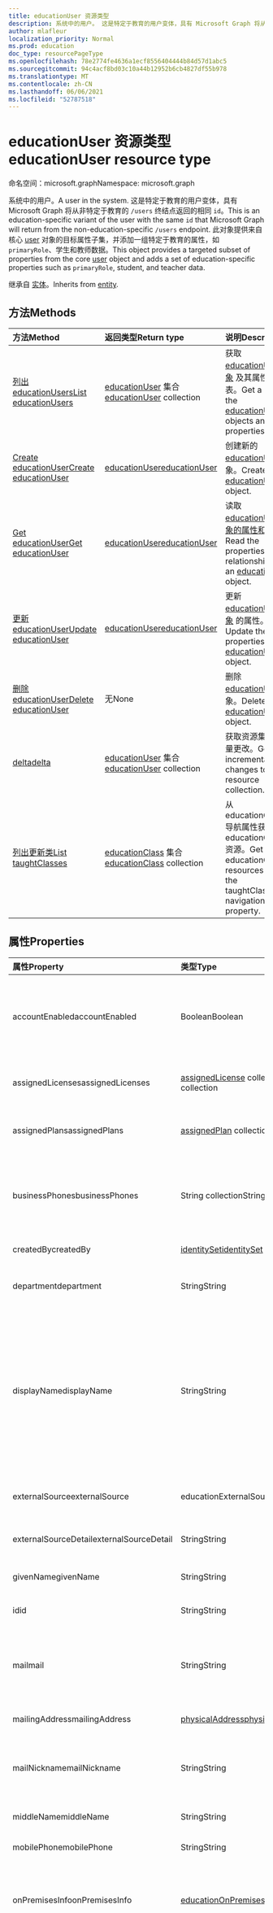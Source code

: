 ```yaml
---
title: educationUser 资源类型
description: 系统中的用户。 这是特定于教育的用户变体，具有 Microsoft Graph 将从非特定于教育的 `/users` 终结点返回的相同 `id`。
author: mlafleur
localization_priority: Normal
ms.prod: education
doc_type: resourcePageType
ms.openlocfilehash: 78e2774fe4636a1ecf8556404444b84d57d1abc5
ms.sourcegitcommit: 94c4acf8bd03c10a44b12952b6cb4827df55b978
ms.translationtype: MT
ms.contentlocale: zh-CN
ms.lasthandoff: 06/06/2021
ms.locfileid: "52787518"
---
```

# <a name="educationuser-resource-type"></a><span data-ttu-id="85a66-104">educationUser 资源类型</span><span class="sxs-lookup"><span data-stu-id="85a66-104">educationUser resource type</span></span>

<span data-ttu-id="85a66-105">命名空间：microsoft.graph</span><span class="sxs-lookup"><span data-stu-id="85a66-105">Namespace: microsoft.graph</span></span>

<span data-ttu-id="85a66-106">系统中的用户。</span><span class="sxs-lookup"><span data-stu-id="85a66-106">A user in the system.</span></span> <span data-ttu-id="85a66-107">这是特定于教育的用户变体，具有 Microsoft Graph 将从非特定于教育的 `/users` 终结点返回的相同 `id`。</span><span class="sxs-lookup"><span data-stu-id="85a66-107">This is an education-specific variant of the user with the same `id` that Microsoft Graph will return from the non-education-specific `/users` endpoint.</span></span> <span data-ttu-id="85a66-108">此对象提供来自核心 [user](../resources/user.md) 对象的目标属性子集，并添加一组特定于教育的属性，如 `primaryRole`、学生和教师数据。</span><span class="sxs-lookup"><span data-stu-id="85a66-108">This object provides a targeted subset of properties from the core [user](../resources/user.md) object and adds a set of education-specific properties such as `primaryRole`, student, and teacher data.</span></span>

<span data-ttu-id="85a66-109">继承自 [实体](../resources/entity.md)。</span><span class="sxs-lookup"><span data-stu-id="85a66-109">Inherits from [entity](../resources/entity.md).</span></span>

## <a name="methods"></a><span data-ttu-id="85a66-110">方法</span><span class="sxs-lookup"><span data-stu-id="85a66-110">Methods</span></span>

| <span data-ttu-id="85a66-111">方法</span><span class="sxs-lookup"><span data-stu-id="85a66-111">Method</span></span>                                                           | <span data-ttu-id="85a66-112">返回类型</span><span class="sxs-lookup"><span data-stu-id="85a66-112">Return type</span></span>                                                 | <span data-ttu-id="85a66-113">说明</span><span class="sxs-lookup"><span data-stu-id="85a66-113">Description</span></span>                                                                                        |
| :--------------------------------------------------------------- | :---------------------------------------------------------- | :------------------------------------------------------------------------------------------------- |
| [<span data-ttu-id="85a66-114">列出 educationUsers</span><span class="sxs-lookup"><span data-stu-id="85a66-114">List educationUsers</span></span>](../api/educationuser-list.md)              | <span data-ttu-id="85a66-115">[educationUser](../resources/educationuser.md) 集合</span><span class="sxs-lookup"><span data-stu-id="85a66-115">[educationUser](../resources/educationuser.md) collection</span></span>   | <span data-ttu-id="85a66-116">获取 [educationUser 对象](../resources/educationuser.md) 及其属性的列表。</span><span class="sxs-lookup"><span data-stu-id="85a66-116">Get a list of the [educationUser](../resources/educationuser.md) objects and their properties.</span></span>     |
| [<span data-ttu-id="85a66-117">Create educationUser</span><span class="sxs-lookup"><span data-stu-id="85a66-117">Create educationUser</span></span>](../api/educationuser-post.md)           | [<span data-ttu-id="85a66-118">educationUser</span><span class="sxs-lookup"><span data-stu-id="85a66-118">educationUser</span></span>](../resources/educationuser.md)              | <span data-ttu-id="85a66-119">创建新的 [educationUser](../resources/educationuser.md) 对象。</span><span class="sxs-lookup"><span data-stu-id="85a66-119">Create a new [educationUser](../resources/educationuser.md) object.</span></span>                                |
| [<span data-ttu-id="85a66-120">Get educationUser</span><span class="sxs-lookup"><span data-stu-id="85a66-120">Get educationUser</span></span>](../api/educationuser-get.md)                 | [<span data-ttu-id="85a66-121">educationUser</span><span class="sxs-lookup"><span data-stu-id="85a66-121">educationUser</span></span>](../resources/educationuser.md)              | <span data-ttu-id="85a66-122">读取 [educationUser 对象的属性和](../resources/educationuser.md) 关系。</span><span class="sxs-lookup"><span data-stu-id="85a66-122">Read the properties and relationships of an [educationUser](../resources/educationuser.md) object.</span></span> |
| [<span data-ttu-id="85a66-123">更新 educationUser</span><span class="sxs-lookup"><span data-stu-id="85a66-123">Update educationUser</span></span>](../api/educationuser-update.md)           | [<span data-ttu-id="85a66-124">educationUser</span><span class="sxs-lookup"><span data-stu-id="85a66-124">educationUser</span></span>](../resources/educationuser.md)              | <span data-ttu-id="85a66-125">更新 [educationUser 对象](../resources/educationuser.md) 的属性。</span><span class="sxs-lookup"><span data-stu-id="85a66-125">Update the properties of an [educationUser](../resources/educationuser.md) object.</span></span>                 |
| [<span data-ttu-id="85a66-126">删除 educationUser</span><span class="sxs-lookup"><span data-stu-id="85a66-126">Delete educationUser</span></span>](../api/educationuser-delete.md)           | <span data-ttu-id="85a66-127">无</span><span class="sxs-lookup"><span data-stu-id="85a66-127">None</span></span>                                                        | <span data-ttu-id="85a66-128">删除 [educationUser](../resources/educationuser.md) 对象。</span><span class="sxs-lookup"><span data-stu-id="85a66-128">Delete an [educationUser](../resources/educationuser.md) object.</span></span>                                  |
| [<span data-ttu-id="85a66-129">delta</span><span class="sxs-lookup"><span data-stu-id="85a66-129">delta</span></span>](../api/educationuser-delta.md)                           | <span data-ttu-id="85a66-130">[educationUser](../resources/educationuser.md) 集合</span><span class="sxs-lookup"><span data-stu-id="85a66-130">[educationUser](../resources/educationuser.md) collection</span></span>   | <span data-ttu-id="85a66-131">获取资源集合的增量更改。</span><span class="sxs-lookup"><span data-stu-id="85a66-131">Get incremental changes to the resource collection.</span></span>                                                |
| [<span data-ttu-id="85a66-132">列出更新类</span><span class="sxs-lookup"><span data-stu-id="85a66-132">List taughtClasses</span></span>](../api/educationuser-list-taughtclasses.md) | <span data-ttu-id="85a66-133">[educationClass](../resources/educationclass.md) 集合</span><span class="sxs-lookup"><span data-stu-id="85a66-133">[educationClass](../resources/educationclass.md) collection</span></span> | <span data-ttu-id="85a66-134">从 educationClasses 导航属性获取 educationClass 资源。</span><span class="sxs-lookup"><span data-stu-id="85a66-134">Get the educationClass resources from the taughtClasses navigation property.</span></span>                       |

## <a name="properties"></a><span data-ttu-id="85a66-135">属性</span><span class="sxs-lookup"><span data-stu-id="85a66-135">Properties</span></span>

| <span data-ttu-id="85a66-136">属性</span><span class="sxs-lookup"><span data-stu-id="85a66-136">Property</span></span>             | <span data-ttu-id="85a66-137">类型</span><span class="sxs-lookup"><span data-stu-id="85a66-137">Type</span></span>                                                               | <span data-ttu-id="85a66-138">说明</span><span class="sxs-lookup"><span data-stu-id="85a66-138">Description</span></span>                                                                                                                                                                                                                                                                                                                                                                                                                                                                                                                      |
| :------------------- | :----------------------------------------------------------------- | :------------------------------------------------------------------------------------------------------------------------------------------------------------------------------------------------------------------------------------------------------------------------------------------------------------------------------------------------------------------------------------------------------------------------------------------------------------------------------------------------------------------------------- |
| <span data-ttu-id="85a66-139">accountEnabled</span><span class="sxs-lookup"><span data-stu-id="85a66-139">accountEnabled</span></span>       | <span data-ttu-id="85a66-140">Boolean</span><span class="sxs-lookup"><span data-stu-id="85a66-140">Boolean</span></span>                                                            | <span data-ttu-id="85a66-141">启用帐户时为 `True`，否则为 `false`。</span><span class="sxs-lookup"><span data-stu-id="85a66-141">`True` if the account is enabled; otherwise, `false`.</span></span> <span data-ttu-id="85a66-142">创建用户时此属性是必需的。</span><span class="sxs-lookup"><span data-stu-id="85a66-142">This property is required when a user is created.</span></span> <span data-ttu-id="85a66-143">支持 $filter。</span><span class="sxs-lookup"><span data-stu-id="85a66-143">Supports $filter.</span></span>                                                                                                                                                                                                                                                                                                                                                                                                    |
| <span data-ttu-id="85a66-144">assignedLicenses</span><span class="sxs-lookup"><span data-stu-id="85a66-144">assignedLicenses</span></span>     | <span data-ttu-id="85a66-145">[assignedLicense](../resources/assignedlicense.md) collection</span><span class="sxs-lookup"><span data-stu-id="85a66-145">[assignedLicense](../resources/assignedlicense.md) collection</span></span>      | <span data-ttu-id="85a66-p104">分配给该用户的许可证。不可为 null。</span><span class="sxs-lookup"><span data-stu-id="85a66-p104">The licenses that are assigned to the user. Not nullable.</span></span>                                                                                                                                                                                                                                                                                                                                                                                                                                                                        |
| <span data-ttu-id="85a66-148">assignedPlans</span><span class="sxs-lookup"><span data-stu-id="85a66-148">assignedPlans</span></span>        | <span data-ttu-id="85a66-149">[assignedPlan](../resources/assignedplan.md) collection</span><span class="sxs-lookup"><span data-stu-id="85a66-149">[assignedPlan](../resources/assignedplan.md) collection</span></span>            | <span data-ttu-id="85a66-p105">分配给该用户的计划。只读。不可为 null。</span><span class="sxs-lookup"><span data-stu-id="85a66-p105">The plans that are assigned to the user. Read-only. Not nullable.</span></span>                                                                                                                                                                                                                                                                                                                                                                                                                                                                |
| <span data-ttu-id="85a66-153">businessPhones</span><span class="sxs-lookup"><span data-stu-id="85a66-153">businessPhones</span></span>       | <span data-ttu-id="85a66-154">String collection</span><span class="sxs-lookup"><span data-stu-id="85a66-154">String collection</span></span>                                                  | <span data-ttu-id="85a66-155">用户的电话号码。</span><span class="sxs-lookup"><span data-stu-id="85a66-155">The telephone numbers for the user.</span></span> <span data-ttu-id="85a66-156">**注意：** 虽然这是字符串集合，但是只能为该属性设置一个号码。</span><span class="sxs-lookup"><span data-stu-id="85a66-156">**Note:** Although this is a string collection, only one number can be set for this property.</span></span>                                                                                                                                                                                                                                                                                                                                                                                                |
| <span data-ttu-id="85a66-157">createdBy</span><span class="sxs-lookup"><span data-stu-id="85a66-157">createdBy</span></span>            | [<span data-ttu-id="85a66-158">identitySet</span><span class="sxs-lookup"><span data-stu-id="85a66-158">identitySet</span></span>](../resources/identityset.md)                         | <span data-ttu-id="85a66-159">创建了用户的实体。</span><span class="sxs-lookup"><span data-stu-id="85a66-159">Entity who created the user.</span></span>                                                                                                                                                                                                                                                                                                                                                                                                                                                                                                     |
| <span data-ttu-id="85a66-160">department</span><span class="sxs-lookup"><span data-stu-id="85a66-160">department</span></span>           | <span data-ttu-id="85a66-161">String</span><span class="sxs-lookup"><span data-stu-id="85a66-161">String</span></span>                                                             | <span data-ttu-id="85a66-162">用户工作部门的名称。</span><span class="sxs-lookup"><span data-stu-id="85a66-162">The name for the department in which the user works.</span></span> <span data-ttu-id="85a66-163">支持 `$filter`。</span><span class="sxs-lookup"><span data-stu-id="85a66-163">Supports `$filter`.</span></span>                                                                                                                                                                                                                                                                                                                                                                                                                                                           |
| <span data-ttu-id="85a66-164">displayName</span><span class="sxs-lookup"><span data-stu-id="85a66-164">displayName</span></span>          | <span data-ttu-id="85a66-165">String</span><span class="sxs-lookup"><span data-stu-id="85a66-165">String</span></span>                                                             | <span data-ttu-id="85a66-166">用户通讯簿中显示的名称。</span><span class="sxs-lookup"><span data-stu-id="85a66-166">The name displayed in the address book for the user.</span></span> <span data-ttu-id="85a66-167">这通常是用户名字、中间名首字母和姓氏的组合。</span><span class="sxs-lookup"><span data-stu-id="85a66-167">This is usually the combination of the user's first name, middle initial, and last name.</span></span> <span data-ttu-id="85a66-168">此属性在创建用户时是必需的，并且在更新过程中不能清除。</span><span class="sxs-lookup"><span data-stu-id="85a66-168">This property is required when a user is created and it cannot be cleared during updates.</span></span> <span data-ttu-id="85a66-169">支持 `$filter` 和 `$orderby`。</span><span class="sxs-lookup"><span data-stu-id="85a66-169">Supports `$filter` and `$orderby`.</span></span>                                                                                                                                                                                                                                                           |
| <span data-ttu-id="85a66-170">externalSource</span><span class="sxs-lookup"><span data-stu-id="85a66-170">externalSource</span></span>       | <span data-ttu-id="85a66-171">educationExternalSource</span><span class="sxs-lookup"><span data-stu-id="85a66-171">educationExternalSource</span></span>                                            | <span data-ttu-id="85a66-172">创建此用户的位置。</span><span class="sxs-lookup"><span data-stu-id="85a66-172">Where this user was created from.</span></span> <span data-ttu-id="85a66-173">可取值为：`sis`、`manual`。</span><span class="sxs-lookup"><span data-stu-id="85a66-173">Possible values are: `sis`, `manual`.</span></span>                                                                                                                                                                                                                                                                                                                                                                                                                                                          |
| <span data-ttu-id="85a66-174">externalSourceDetail</span><span class="sxs-lookup"><span data-stu-id="85a66-174">externalSourceDetail</span></span> | <span data-ttu-id="85a66-175">String</span><span class="sxs-lookup"><span data-stu-id="85a66-175">String</span></span>                                                             | <span data-ttu-id="85a66-176">生成此资源的外部源的名称。</span><span class="sxs-lookup"><span data-stu-id="85a66-176">The name of the external source this resources was generated from.</span></span>                                                                                                                                                                                                                                                                                                                                                                                                                                                               |
| <span data-ttu-id="85a66-177">givenName</span><span class="sxs-lookup"><span data-stu-id="85a66-177">givenName</span></span>            | <span data-ttu-id="85a66-178">String</span><span class="sxs-lookup"><span data-stu-id="85a66-178">String</span></span>                                                             | <span data-ttu-id="85a66-179">用户的名。</span><span class="sxs-lookup"><span data-stu-id="85a66-179">The given name (first name) of the user.</span></span> <span data-ttu-id="85a66-180">支持 `$filter`。</span><span class="sxs-lookup"><span data-stu-id="85a66-180">Supports `$filter`.</span></span>                                                                                                                                                                                                                                                                                                                                                                                                                                                                       |
| <span data-ttu-id="85a66-181">id</span><span class="sxs-lookup"><span data-stu-id="85a66-181">id</span></span>                   | <span data-ttu-id="85a66-182">String</span><span class="sxs-lookup"><span data-stu-id="85a66-182">String</span></span>                                                             | <span data-ttu-id="85a66-183">对象标识符。</span><span class="sxs-lookup"><span data-stu-id="85a66-183">Object identifier.</span></span> <span data-ttu-id="85a66-184">继承自 [实体](../resources/entity.md)</span><span class="sxs-lookup"><span data-stu-id="85a66-184">Inherited from [entity](../resources/entity.md)</span></span>                                                                                                                                                                                                                                                                                                                                                                                                                                                               |
| <span data-ttu-id="85a66-185">mail</span><span class="sxs-lookup"><span data-stu-id="85a66-185">mail</span></span>                 | <span data-ttu-id="85a66-186">String</span><span class="sxs-lookup"><span data-stu-id="85a66-186">String</span></span>                                                             | <span data-ttu-id="85a66-187">用户的 SMTP 地址;例如，jeff@contoso.onmicrosoft.com。</span><span class="sxs-lookup"><span data-stu-id="85a66-187">The SMTP address for the user; for example, jeff@contoso.onmicrosoft.com.</span></span> <span data-ttu-id="85a66-188">只读。</span><span class="sxs-lookup"><span data-stu-id="85a66-188">Read-Only.</span></span> <span data-ttu-id="85a66-189">支持 `$filter`。</span><span class="sxs-lookup"><span data-stu-id="85a66-189">Supports `$filter`.</span></span>                                                                                                                                                                                                                                                                                                                                                                                                                         |
| <span data-ttu-id="85a66-190">mailingAddress</span><span class="sxs-lookup"><span data-stu-id="85a66-190">mailingAddress</span></span>       | [<span data-ttu-id="85a66-191">physicalAddress</span><span class="sxs-lookup"><span data-stu-id="85a66-191">physicalAddress</span></span>](../resources/physicaladdress.md)                 | <span data-ttu-id="85a66-192">用户的邮件地址。</span><span class="sxs-lookup"><span data-stu-id="85a66-192">Mail address of user.</span></span>                                                                                                                                                                                                                                                                                                                                                                                                                                                                                                            |
| <span data-ttu-id="85a66-193">mailNickname</span><span class="sxs-lookup"><span data-stu-id="85a66-193">mailNickname</span></span>         | <span data-ttu-id="85a66-194">String</span><span class="sxs-lookup"><span data-stu-id="85a66-194">String</span></span>                                                             | <span data-ttu-id="85a66-195">用户的邮件别名。</span><span class="sxs-lookup"><span data-stu-id="85a66-195">The mail alias for the user.</span></span> <span data-ttu-id="85a66-196">创建用户时必须指定此属性。</span><span class="sxs-lookup"><span data-stu-id="85a66-196">This property must be specified when a user is created.</span></span> <span data-ttu-id="85a66-197">支持 `$filter`。</span><span class="sxs-lookup"><span data-stu-id="85a66-197">Supports `$filter`.</span></span>                                                                                                                                                                                                                                                                                                                                                                                                                           |
| <span data-ttu-id="85a66-198">middleName</span><span class="sxs-lookup"><span data-stu-id="85a66-198">middleName</span></span>           | <span data-ttu-id="85a66-199">String</span><span class="sxs-lookup"><span data-stu-id="85a66-199">String</span></span>                                                             | <span data-ttu-id="85a66-200">用户的中间名。</span><span class="sxs-lookup"><span data-stu-id="85a66-200">The middle name of user.</span></span>                                                                                                                                                                                                                                                                                                                                                                                                                                                                                                         |
| <span data-ttu-id="85a66-201">mobilePhone</span><span class="sxs-lookup"><span data-stu-id="85a66-201">mobilePhone</span></span>          | <span data-ttu-id="85a66-202">String</span><span class="sxs-lookup"><span data-stu-id="85a66-202">String</span></span>                                                             | <span data-ttu-id="85a66-203">用户的主要移动电话号码。</span><span class="sxs-lookup"><span data-stu-id="85a66-203">The primary cellular telephone number for the user.</span></span>                                                                                                                                                                                                                                                                                                                                                                                                                                                                              |
| <span data-ttu-id="85a66-204">onPremisesInfo</span><span class="sxs-lookup"><span data-stu-id="85a66-204">onPremisesInfo</span></span>       | [<span data-ttu-id="85a66-205">educationOnPremisesInfo</span><span class="sxs-lookup"><span data-stu-id="85a66-205">educationOnPremisesInfo</span></span>](../resources/educationonpremisesinfo.md) | <span data-ttu-id="85a66-206">用于将 Azure AD 用户与对应的 Active Directory 关联的其他信息。</span><span class="sxs-lookup"><span data-stu-id="85a66-206">Additional information used to associate the Azure AD user with its Active Directory counterpart.</span></span>                                                                                                                                                                                                                                                                                                                                                                                                                                    |
| <span data-ttu-id="85a66-207">passwordPolicies</span><span class="sxs-lookup"><span data-stu-id="85a66-207">passwordPolicies</span></span>     | <span data-ttu-id="85a66-208">String</span><span class="sxs-lookup"><span data-stu-id="85a66-208">String</span></span>                                                             | <span data-ttu-id="85a66-209">指定用户的密码策略。</span><span class="sxs-lookup"><span data-stu-id="85a66-209">Specifies password policies for the user.</span></span> <span data-ttu-id="85a66-210">此值表示枚举，其中一个可能 `DisableStrongPassword`为枚举值，允许指定超过默认策略的密码。</span><span class="sxs-lookup"><span data-stu-id="85a66-210">This value is an enumeration with one possible value being `DisableStrongPassword`, which allows weaker passwords than the default policy to be specified.</span></span> <span data-ttu-id="85a66-211">`DisablePasswordExpiration` 也可以指定 。</span><span class="sxs-lookup"><span data-stu-id="85a66-211">`DisablePasswordExpiration` can also be specified.</span></span> <span data-ttu-id="85a66-212">可以同时指定这两者;例如 `DisablePasswordExpiration, DisableStrongPassword` ：。</span><span class="sxs-lookup"><span data-stu-id="85a66-212">The two can be specified together; for example: `DisablePasswordExpiration, DisableStrongPassword`.</span></span>                                                                                                                                                                      |
| <span data-ttu-id="85a66-213">passwordProfile</span><span class="sxs-lookup"><span data-stu-id="85a66-213">passwordProfile</span></span>      | [<span data-ttu-id="85a66-214">passwordProfile</span><span class="sxs-lookup"><span data-stu-id="85a66-214">passwordProfile</span></span>](../resources/passwordprofile.md)                 | <span data-ttu-id="85a66-p115">指定用户的密码配置文件。配置文件包含用户的密码。创建用户时此属性是必需的。配置文件中的密码必须满足 **passwordPolicies** 属性指定的最低要求。默认情况下，必须使用强密码。 </span><span class="sxs-lookup"><span data-stu-id="85a66-p115">Specifies the password profile for the user. The profile contains the user's password. This property is required when a user is created. The password in the profile must satisfy minimum requirements as specified by the **passwordPolicies** property. By default, a strong password is required.</span></span>                                                                                                                                                                                                                             |
| <span data-ttu-id="85a66-220">preferredLanguage</span><span class="sxs-lookup"><span data-stu-id="85a66-220">preferredLanguage</span></span>    | <span data-ttu-id="85a66-221">String</span><span class="sxs-lookup"><span data-stu-id="85a66-221">String</span></span>                                                             | <span data-ttu-id="85a66-222">用户的首选语言。</span><span class="sxs-lookup"><span data-stu-id="85a66-222">The preferred language for the user.</span></span> <span data-ttu-id="85a66-223">应遵循 ISO 639-1 代码；例如“en-US”。</span><span class="sxs-lookup"><span data-stu-id="85a66-223">Should follow ISO 639-1 Code; for example, "en-US".</span></span>                                                                                                                                                                                                                                                                                                                                                                                                                                         |
| <span data-ttu-id="85a66-224">primaryRole</span><span class="sxs-lookup"><span data-stu-id="85a66-224">primaryRole</span></span>          | <span data-ttu-id="85a66-225">educationUserRole</span><span class="sxs-lookup"><span data-stu-id="85a66-225">educationUserRole</span></span>                                                  | <span data-ttu-id="85a66-226">用户的默认角色。</span><span class="sxs-lookup"><span data-stu-id="85a66-226">Default role for a user.</span></span> <span data-ttu-id="85a66-227">用户的角色在各课程中可能有所不同。</span><span class="sxs-lookup"><span data-stu-id="85a66-227">The user's role might be different in an individual class.</span></span> <span data-ttu-id="85a66-228">可取值为：`student`、`teacher`、`none`、`unknownFutureValue`。</span><span class="sxs-lookup"><span data-stu-id="85a66-228">Possible values are: `student`, `teacher`, `none`, `unknownFutureValue`.</span></span>                                                                                                                                                                                                                                                                                                                                                                     |
| <span data-ttu-id="85a66-229">provisionedPlans</span><span class="sxs-lookup"><span data-stu-id="85a66-229">provisionedPlans</span></span>     | <span data-ttu-id="85a66-230">[provisionedPlan](../resources/provisionedplan.md) 集合</span><span class="sxs-lookup"><span data-stu-id="85a66-230">[provisionedPlan](../resources/provisionedplan.md) collection</span></span>      | <span data-ttu-id="85a66-p118">为用户设置的计划。只读。不可为 null。</span><span class="sxs-lookup"><span data-stu-id="85a66-p118">The plans that are provisioned for the user. Read-only. Not nullable.</span></span>                                                                                                                                                                                                                                                                                                                                                                                                                                                            |
| <span data-ttu-id="85a66-234">residenceAddress</span><span class="sxs-lookup"><span data-stu-id="85a66-234">residenceAddress</span></span>     | [<span data-ttu-id="85a66-235">physicalAddress</span><span class="sxs-lookup"><span data-stu-id="85a66-235">physicalAddress</span></span>](../resources/physicaladdress.md)                 | <span data-ttu-id="85a66-236">用户所在的地址。</span><span class="sxs-lookup"><span data-stu-id="85a66-236">Address where user lives.</span></span>                                                                                                                                                                                                                                                                                                                                                                                                                                                                                                        |
| <span data-ttu-id="85a66-237">showInAddressList</span><span class="sxs-lookup"><span data-stu-id="85a66-237">showInAddressList</span></span>    | <span data-ttu-id="85a66-238">Boolean</span><span class="sxs-lookup"><span data-stu-id="85a66-238">Boolean</span></span>                                                            | <span data-ttu-id="85a66-239">如果 Outlook 全局地址列表应包含此用户，则值为 true，否则为 false。</span><span class="sxs-lookup"><span data-stu-id="85a66-239">true if the Outlook global address list should contain this user, otherwise false.</span></span> <span data-ttu-id="85a66-240">如果未设置，则将其视为 true。</span><span class="sxs-lookup"><span data-stu-id="85a66-240">If not set, this will be treated as true.</span></span> <span data-ttu-id="85a66-241">对于通过邀请管理器邀请的用户，此属性将设置为 false。</span><span class="sxs-lookup"><span data-stu-id="85a66-241">For users invited through the invitation manager, this property will be set to false.</span></span>                                                                                                                                                                                                                                                                                                               |
| <span data-ttu-id="85a66-242">student</span><span class="sxs-lookup"><span data-stu-id="85a66-242">student</span></span>              | [<span data-ttu-id="85a66-243">educationStudent</span><span class="sxs-lookup"><span data-stu-id="85a66-243">educationStudent</span></span>](../resources/educationstudent.md)               | <span data-ttu-id="85a66-244">如果主要角色为学生，此部分将包含特定于学生的数据。</span><span class="sxs-lookup"><span data-stu-id="85a66-244">If the primary role is student, this block will contain student specific data.</span></span>                                                                                                                                                                                                                                                                                                                                                                                                                                                   |
| <span data-ttu-id="85a66-245">surname</span><span class="sxs-lookup"><span data-stu-id="85a66-245">surname</span></span>              | <span data-ttu-id="85a66-246">String</span><span class="sxs-lookup"><span data-stu-id="85a66-246">String</span></span>                                                             | <span data-ttu-id="85a66-247">用户的姓氏。</span><span class="sxs-lookup"><span data-stu-id="85a66-247">The user's surname (family name or last name).</span></span> <span data-ttu-id="85a66-248">支持 `$filter`。</span><span class="sxs-lookup"><span data-stu-id="85a66-248">Supports `$filter`.</span></span>                                                                                                                                                                                                                                                                                                                                                                                                                                                                 |
| <span data-ttu-id="85a66-249">teacher</span><span class="sxs-lookup"><span data-stu-id="85a66-249">teacher</span></span>              | [<span data-ttu-id="85a66-250">educationTeacher</span><span class="sxs-lookup"><span data-stu-id="85a66-250">educationTeacher</span></span>](../resources/educationteacher.md)               | <span data-ttu-id="85a66-251">如果主要角色是教师，则此块将包含特定于教师的数据。</span><span class="sxs-lookup"><span data-stu-id="85a66-251">If the primary role is teacher, this block will contain teacher specific data.</span></span>                                                                                                                                                                                                                                                                                                                                                                                                                                                   |
| <span data-ttu-id="85a66-252">usageLocation</span><span class="sxs-lookup"><span data-stu-id="85a66-252">usageLocation</span></span>        | <span data-ttu-id="85a66-253">String</span><span class="sxs-lookup"><span data-stu-id="85a66-253">String</span></span>                                                             | <span data-ttu-id="85a66-254">两个字母组成的国家/地区代码（ISO 标准 3166）。</span><span class="sxs-lookup"><span data-stu-id="85a66-254">A two-letter country code (ISO standard 3166).</span></span> <span data-ttu-id="85a66-255">鉴于检查服务在国家/地区的可用性的法律要求，这对将分配许可证的用户而言是必需的。</span><span class="sxs-lookup"><span data-stu-id="85a66-255">Required for users who will be assigned licenses due to a legal requirement to check for availability of services in countries or regions.</span></span> <span data-ttu-id="85a66-256">示例包括：“US”、“JP”和“GB”。</span><span class="sxs-lookup"><span data-stu-id="85a66-256">Examples include: "US", "JP", and "GB".</span></span> <span data-ttu-id="85a66-257">不可为 null。</span><span class="sxs-lookup"><span data-stu-id="85a66-257">Not nullable.</span></span> <span data-ttu-id="85a66-258">支持 `$filter`。</span><span class="sxs-lookup"><span data-stu-id="85a66-258">Supports `$filter`.</span></span>                                                                                                                                                                                                                                                                |
| <span data-ttu-id="85a66-259">userPrincipalName</span><span class="sxs-lookup"><span data-stu-id="85a66-259">userPrincipalName</span></span>    | <span data-ttu-id="85a66-260">String</span><span class="sxs-lookup"><span data-stu-id="85a66-260">String</span></span>                                                             | <span data-ttu-id="85a66-261">用户的用户主体名称 (UPN)。</span><span class="sxs-lookup"><span data-stu-id="85a66-261">The user principal name (UPN) of the user.</span></span> <span data-ttu-id="85a66-262">UPN 是用户基于 Internet 标准 RFC 822 的 Internet 式登录名。</span><span class="sxs-lookup"><span data-stu-id="85a66-262">The UPN is an Internet-style login name for the user based on the Internet standard RFC 822.</span></span> <span data-ttu-id="85a66-263">按照惯例，此名称应映射到用户的电子邮件名称。</span><span class="sxs-lookup"><span data-stu-id="85a66-263">By convention, this should map to the user's email name.</span></span> <span data-ttu-id="85a66-264">常规格式是 alias@domain，其中 domain 必须位于租户的已验证域集合中。</span><span class="sxs-lookup"><span data-stu-id="85a66-264">The general format is alias@domain, where domain must be present in the tenant's collection of verified domains.</span></span> <span data-ttu-id="85a66-265">创建用户时此属性是必需的。</span><span class="sxs-lookup"><span data-stu-id="85a66-265">This property is required when a user is created.</span></span> <span data-ttu-id="85a66-266">可从 [组织](organization.md) 的 **verifiedDomains** 属性访问租户的已验证域。</span><span class="sxs-lookup"><span data-stu-id="85a66-266">The verified domains for the tenant can be accessed from the **verifiedDomains** property of [organization](organization.md).</span></span> <span data-ttu-id="85a66-267">支持 `$filter` 和 `$orderby`。</span><span class="sxs-lookup"><span data-stu-id="85a66-267">Supports `$filter` and `$orderby`.</span></span> |
| <span data-ttu-id="85a66-268">userType</span><span class="sxs-lookup"><span data-stu-id="85a66-268">userType</span></span>             | <span data-ttu-id="85a66-269">String</span><span class="sxs-lookup"><span data-stu-id="85a66-269">String</span></span>                                                             | <span data-ttu-id="85a66-270">可用于对目录中的用户类型分类的字符串值，例如“成员”和“访客”。</span><span class="sxs-lookup"><span data-stu-id="85a66-270">A string value that can be used to classify user types in your directory, such as "Member" and "Guest".</span></span> <span data-ttu-id="85a66-271">支持 `$filter`。</span><span class="sxs-lookup"><span data-stu-id="85a66-271">Supports `$filter`.</span></span>                                                                                                                                                                                                                                                                                                                                                                                                        |

> [!IMPORTANT]
> <span data-ttu-id="85a66-272">使用委派权限范围时，Graph将仅返回一组有限的属性：、 `id` `primaryRole` `accountEnabled` `displayName` `givenName` `surname` `userPrincipalName` `userType` `onPremisesInfo` `student/externalId` `teacher/externalId` 。</span><span class="sxs-lookup"><span data-stu-id="85a66-272">When using Delegated permission scopes, Graph will only return a limited set of properties: `id`, `primaryRole`, `accountEnabled`, `displayName`, `givenName`, `surname`, `userPrincipalName`, `userType`, `onPremisesInfo`, `student/externalId`, `teacher/externalId`.</span></span> <span data-ttu-id="85a66-273">如果应用程序需要其他属性，则必须使用应用程序权限范围。</span><span class="sxs-lookup"><span data-stu-id="85a66-273">If your application requires additional properties, you must use Application permission scopes.</span></span>

## <a name="relationships"></a><span data-ttu-id="85a66-274">关系</span><span class="sxs-lookup"><span data-stu-id="85a66-274">Relationships</span></span>

| <span data-ttu-id="85a66-275">关系</span><span class="sxs-lookup"><span data-stu-id="85a66-275">Relationship</span></span>  | <span data-ttu-id="85a66-276">类型</span><span class="sxs-lookup"><span data-stu-id="85a66-276">Type</span></span>                                                          | <span data-ttu-id="85a66-277">说明</span><span class="sxs-lookup"><span data-stu-id="85a66-277">Description</span></span>                                    |
| :------------ | :------------------------------------------------------------ | :--------------------------------------------- |
| <span data-ttu-id="85a66-278">classes</span><span class="sxs-lookup"><span data-stu-id="85a66-278">classes</span></span>       | <span data-ttu-id="85a66-279">[educationClass](../resources/educationclass.md) 集合</span><span class="sxs-lookup"><span data-stu-id="85a66-279">[educationClass](../resources/educationclass.md) collection</span></span>   | <span data-ttu-id="85a66-280">用户所属的课程。</span><span class="sxs-lookup"><span data-stu-id="85a66-280">Classes to which the user belongs.</span></span> <span data-ttu-id="85a66-281">可为 NULL。</span><span class="sxs-lookup"><span data-stu-id="85a66-281">Nullable.</span></span>   |
| <span data-ttu-id="85a66-282">schools</span><span class="sxs-lookup"><span data-stu-id="85a66-282">schools</span></span>       | <span data-ttu-id="85a66-283">[educationSchool](../resources/educationschool.md) 集合</span><span class="sxs-lookup"><span data-stu-id="85a66-283">[educationSchool](../resources/educationschool.md) collection</span></span> | <span data-ttu-id="85a66-284">用户所属的学校。</span><span class="sxs-lookup"><span data-stu-id="85a66-284">Schools to which the user belongs.</span></span> <span data-ttu-id="85a66-285">可为 NULL。</span><span class="sxs-lookup"><span data-stu-id="85a66-285">Nullable.</span></span>   |
| <span data-ttu-id="85a66-286">将classes</span><span class="sxs-lookup"><span data-stu-id="85a66-286">taughtClasses</span></span> | <span data-ttu-id="85a66-287">[educationClass](../resources/educationclass.md) 集合</span><span class="sxs-lookup"><span data-stu-id="85a66-287">[educationClass](../resources/educationclass.md) collection</span></span>   | <span data-ttu-id="85a66-288">用户是教师的课程。</span><span class="sxs-lookup"><span data-stu-id="85a66-288">Classes for which the user is a teacher.</span></span>       |
| <span data-ttu-id="85a66-289">用户</span><span class="sxs-lookup"><span data-stu-id="85a66-289">user</span></span>          | [<span data-ttu-id="85a66-290">user</span><span class="sxs-lookup"><span data-stu-id="85a66-290">user</span></span>](../resources/user.md)                                  | <span data-ttu-id="85a66-291">与此用户对应的目录用户。</span><span class="sxs-lookup"><span data-stu-id="85a66-291">The directory user corresponding to this user.</span></span> |

## <a name="json-representation"></a><span data-ttu-id="85a66-292">JSON 表示形式</span><span class="sxs-lookup"><span data-stu-id="85a66-292">JSON representation</span></span>

<span data-ttu-id="85a66-293">下面是资源的 JSON 表示形式。</span><span class="sxs-lookup"><span data-stu-id="85a66-293">The following is a JSON representation of the resource.</span></span>

<!-- {
  "blockType": "resource",
  "keyProperty": "id",
  "@odata.type": "microsoft.graph.educationUser",
  "baseType": "microsoft.graph.entity",
  "openType": false
}
-->

```json
{
  "@odata.type": "#microsoft.graph.educationUser",
  "id": "String (identifier)",
  "primaryRole": "String",
  "middleName": "String",
  "externalSource": "String",
  "externalSourceDetail": "String",
  "residenceAddress": {
    "@odata.type": "microsoft.graph.physicalAddress"
  },
  "mailingAddress": {
    "@odata.type": "microsoft.graph.physicalAddress"
  },
  "student": {
    "@odata.type": "microsoft.graph.educationStudent"
  },
  "teacher": {
    "@odata.type": "microsoft.graph.educationTeacher"
  },
  "createdBy": {
    "@odata.type": "microsoft.graph.identitySet"
  },
  "accountEnabled": "Boolean",
  "assignedLicenses": [
    {
      "@odata.type": "microsoft.graph.assignedLicense"
    }
  ],
  "assignedPlans": [
    {
      "@odata.type": "microsoft.graph.assignedPlan"
    }
  ],
  "businessPhones": ["String"],
  "department": "String",
  "displayName": "String",
  "givenName": "String",
  "mail": "String",
  "mailNickname": "String",
  "mobilePhone": "String",
  "passwordPolicies": "String",
  "passwordProfile": {
    "@odata.type": "microsoft.graph.passwordProfile"
  },
  "officeLocation": "String",
  "preferredLanguage": "String",
  "provisionedPlans": [
    {
      "@odata.type": "microsoft.graph.provisionedPlan"
    }
  ],
  "refreshTokensValidFromDateTime": "String (timestamp)",
  "showInAddressList": "Boolean",
  "surname": "String",
  "usageLocation": "String",
  "userPrincipalName": "String",
  "userType": "String",
  "onPremisesInfo": {
    "@odata.type": "microsoft.graph.educationOnPremisesInfo"
  }
}
```

<!-- uuid: 8fcb5dbc-d5aa-4681-8e31-b001d5168d79
2015-10-25 14:57:30 UTC -->
<!-- {
  "type": "#page.annotation",
  "description": "educationUser resource",
  "keywords": "",
  "section": "documentation",
  "suppressions": [
   ],
  "tocPath": ""
}-->

[educationuser]: educationuser.md
[educationclass]: educationclass.md
[educationschool]: educationschool.md
[educationassignment]: /graph/api/resources/educationassignment?view=graph-rest-beta
[educationteacher]: educationteacher.md
[educationstudent]: educationstudent.md
[relatedcontact]: relatedcontact.md
[physicaladdress]: physicaladdress.md
[provisionedplan]: provisionedplan.md
[passwordprofile]: passwordprofile.md
[identityset]: identityset.md
[assignedplan]: assignedplan.md
[assignedlicense]: assignedlicense.md
[user]: user.md
[directoryobject]: directoryobject.md

